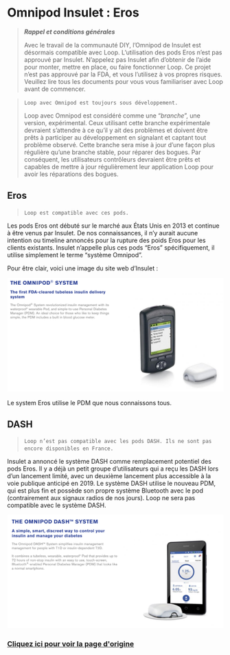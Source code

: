 # Omnipod Insulet : Eros
>
> ***Rappel et conditions générales***
>
> Avec le travail de la communauté DIY, l’Omnipod de Insulet est désormais compatible avec Loop. L’utilisation des pods Eros n’est pas approuvé par Insulet. N’appelez pas Insulet afin d’obtenir de l’aide pour monter, mettre en place, ou faire fonctionner Loop. Ce projet n’est pas approuvé par la FDA, et vous l’utilisez à vos propres risques. Veuillez lire tous les documents pour vous vous familiariser avec Loop avant de commencer.
>

>
> `Loop avec Omnipod est toujours sous développement.`
>
> Loop avec Omnipod est considéré comme une “*branche*”, une version, expérimental. Ceux utilisant cette branche expérimentale devraient s’attendre à ce qu’il y ait des problèmes et doivent être prêts à participer au développement en signalant et captant tout problème observé. Cette branche sera mise à jour d’une façon plus régulière qu’une branche stable, pour réparer des bogues. Par conséquent, les utilisateurs contrôleurs devraient être prêts et capables de mettre à jour régulièrement leur application Loop pour avoir les réparations des bogues.
>

## Eros
>
> `Loop est compatible avec ces pods.`
>
Les pods Eros ont débuté sur le marché aux États Unis en 2013 et continue à être venus par Insulet. De nos connaissances, il n’y aurait aucune intention ou timeline annoncés pour la rupture des poids Eros pour les clients existants. Insulet n’appelle plus ces pods “Eros” spécifiquement, il utilise simplement le terme “système Omnipod”.

Pour être clair, voici une image du site web d’Insulet :

![eros](img/eros.png)

Le system Eros utilise le PDM que nous connaissons tous.

## DASH
>
> `Loop n’est pas compatible avec les pods DASH. Ils ne sont pas encore disponibles en France.`
>

Insulet a annoncé le système DASH comme remplacement potentiel des pods Eros. Il y a déjà un petit groupe d’utilisateurs qui a reçu les DASH lors d’un lancement limité, avec un deuxième lancement plus accessible à la voie publique anticipé en 2019. Le système DASH utilise le nouveau PDM, qui est plus fin et possède son propre système Bluetooth avec le pod (contrairement aux signaux radios de nos jours). Loop ne sera pas compatible avec le système DASH.

![dash](img/dash.png)

### [Cliquez ici pour voir la page d'origine](https://loopkit.github.io/loopdocs/setup/requirements/omnipod-pump/)
